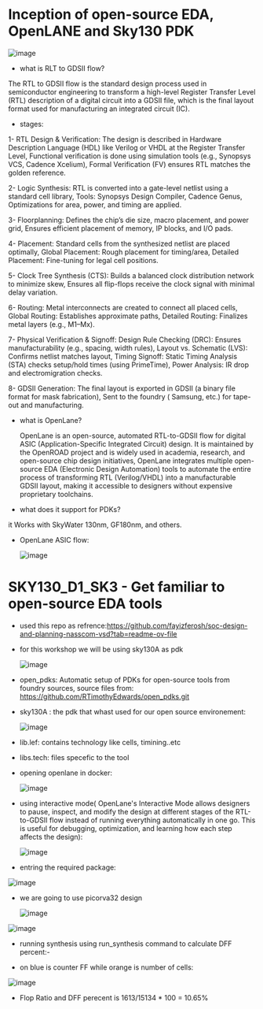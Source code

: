 # Inception of open-source EDA, OpenLANE and Sky130 PDK

![image](https://github.com/user-attachments/assets/1f606aa3-66d0-4d98-a161-4bd0b49f433c)

- what is RLT to GDSII flow?

The RTL to GDSII flow is the standard design process used in semiconductor engineering to transform a high-level Register Transfer Level (RTL) description of a digital circuit into a GDSII file, which is the final layout format used for manufacturing an integrated circuit (IC).

- stages:

1- RTL Design & Verification: The design is described in Hardware Description Language (HDL) like Verilog or VHDL at the Register Transfer Level, Functional verification is done using simulation tools (e.g., Synopsys VCS, Cadence Xcelium), Formal Verification (FV) ensures RTL matches the golden reference.

2- Logic Synthesis: RTL is converted into a gate-level netlist using a standard cell library, Tools: Synopsys Design Compiler, Cadence Genus, Optimizations for area, power, and timing are applied.

3- Floorplanning: Defines the chip’s die size, macro placement, and power grid, Ensures efficient placement of memory, IP blocks, and I/O pads.

4- Placement: Standard cells from the synthesized netlist are placed optimally, Global Placement: Rough placement for timing/area, Detailed Placement: Fine-tuning for legal cell positions.

5- Clock Tree Synthesis (CTS): Builds a balanced clock distribution network to minimize skew, Ensures all flip-flops receive the clock signal with minimal delay variation.

6- Routing: Metal interconnects are created to connect all placed cells, Global Routing: Establishes approximate paths, Detailed Routing: Finalizes metal layers (e.g., M1–Mx).

7- Physical Verification & Signoff: Design Rule Checking (DRC): Ensures manufacturability (e.g., spacing, width rules), Layout vs. Schematic (LVS): Confirms netlist matches layout, Timing Signoff: Static Timing Analysis (STA) checks setup/hold times (using PrimeTime), Power Analysis: IR drop and electromigration checks.

8- GDSII Generation: The final layout is exported in GDSII (a binary file format for mask fabrication), Sent to the foundry ( Samsung, etc.) for tape-out and manufacturing.

- what is OpenLane?

  OpenLane is an open-source, automated RTL-to-GDSII flow for digital ASIC (Application-Specific Integrated Circuit) design. It is maintained by the OpenROAD project and is widely used in academia, research, and open-source chip design initiatives, OpenLane integrates multiple open-source EDA (Electronic Design Automation) tools to automate the entire process of transforming RTL (Verilog/VHDL) into a manufacturable GDSII layout, making it accessible to designers without expensive proprietary toolchains.

- what does it support for PDKs?

it Works with SkyWater 130nm, GF180nm, and others.

- OpenLane ASIC flow:

  ![image](https://github.com/user-attachments/assets/c3a48dd2-bc26-417f-a253-5791f1ff5643)


# SKY130_D1_SK3 - Get familiar to open-source EDA tools

- used  this repo as refrence:https://github.com/fayizferosh/soc-design-and-planning-nasscom-vsd?tab=readme-ov-file

- for this workshop we will be using sky130A as pdk

  ![image](https://github.com/user-attachments/assets/03c9e845-b177-4ee0-a54d-95b31d2faf29)

- open_pdks: Automatic setup of PDKs for open-source tools from foundry sources, source files from: https://github.com/RTimothyEdwards/open_pdks.git

- sky130A :  the pdk that whast used for our open source  environement:

  ![image](https://github.com/user-attachments/assets/fae77774-c7da-47e5-8f18-c23b1a37d095)

- lib.lef: contains technology like cells, timining..etc

- libs.tech: files specefic to the tool

- opening  openlane in docker:

  ![image](https://github.com/user-attachments/assets/c9c0e04d-e88d-4747-8697-95bfdeaf6559)

- using interactive mode( OpenLane's Interactive Mode allows designers to pause, inspect, and modify the design at different stages of the RTL-to-GDSII flow instead of running everything automatically in one go. This is useful for debugging, optimization, and learning how each step affects the design):

  ![image](https://github.com/user-attachments/assets/651b28dd-85e5-40e1-8348-8532fa129a57)

 - entring the required package:

  ![image](https://github.com/user-attachments/assets/d9d879c8-269a-43ca-b286-268c9f60985f)

- we are going to use picorva32 design

  ![image](https://github.com/user-attachments/assets/1f36bd4d-9fb4-4de5-91be-cf1a86ff3c9b)

![image](https://github.com/user-attachments/assets/149f7e87-2e9c-4115-8b51-7b6879558cbb)



- running synthesis using run_synthesis command to calculate DFF percent:-

 - on blue is counter FF while orange is number of cells:

![image](https://github.com/user-attachments/assets/f999347c-7a03-4728-ae38-cdd8d1a80b0b)


-  Flop Ratio and DFF perecent is 1613/15134 * 100 = 10.65%
